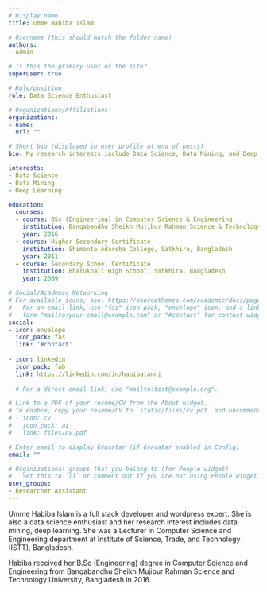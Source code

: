 ```yaml
---
# Display name
title: Umme Habiba Islam

# Username (this should match the folder name)
authors:
- admin

# Is this the primary user of the site?
superuser: true

# Role/position
role: Data Science Enthusiast

# Organizations/Affiliations
organizations:
- name: 
  url: ""

# Short bio (displayed in user profile at end of posts)
bio: My research interests include Data Science, Data Mining, and Deep Learning.

interests:
- Data Science
- Data Mining
- Deep Learning

education:
  courses:
  - course: BSc (Engineering) in Computer Science & Engineering
    institution: Bangabandhu Sheikh Mujibur Rahman Science & Technology University, Gopalganj, Bangladesh
    year: 2016
  - course: Higher Secondary Certificate
    institution: Shimanta Adarsha College, Satkhira, Bangladesh
    year: 2011
  - course: Secondary School Certificate
    institution: Bharukhali High School, Satkhira, Bangladesh
    year: 2009

# Social/Academic Networking
# For available icons, see: https://sourcethemes.com/academic/docs/page-builder/#icons
#   For an email link, use "fas" icon pack, "envelope" icon, and a link in the
#   form "mailto:your-email@example.com" or "#contact" for contact widget.
social:
- icon: envelope
  icon_pack: fas
  link: '#contact'
  
- icon: linkedin
  icon_pack: fab
  link: https://linkedin.com/in/habibatanni
  
  # For a direct email link, use "mailto:test@example.org".

# Link to a PDF of your resume/CV from the About widget.
# To enable, copy your resume/CV to `static/files/cv.pdf` and uncomment the lines below.
# - icon: cv
#   icon_pack: ai
#   link: files/cv.pdf

# Enter email to display Gravatar (if Gravatar enabled in Config)
email: ""

# Organizational groups that you belong to (for People widget)
#   Set this to `[]` or comment out if you are not using People widget.
user_groups:
- Researcher Assistant
---
```


Umme Habiba Islam is a full stack developer and wordpress expert. She is also a data science enthusiast and her research interest includes data mining, deep learning. She was a Lecturer in Computer Science and Engineering department at Institute of Science, Trade, and Technology (ISTT), Bangladesh.

Habiba received her B.Sc (Engineering) degree in Computer Science and Engineering from Bangabandhu Sheikh Mujibur Rahman Science and Technology University, Bangladesh in 2016.
